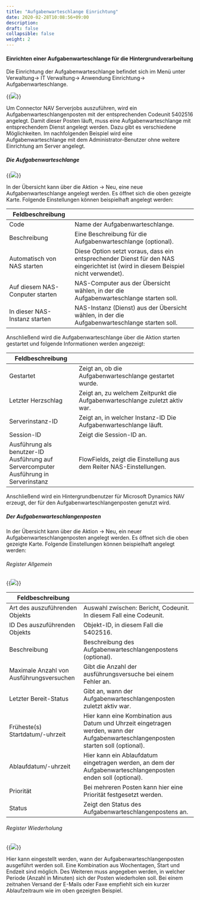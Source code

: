 ```yaml
---
title: "Aufgabenwarteschlange Einrichtung"
date: 2020-02-28T10:08:56+09:00
description: 
draft: false
collapsible: false
weight: 2
---
```


#### Einrichten einer Aufgabenwarteschlange für die Hintergrundverarbeitung

Die Einrichtung der Aufgabenwarteschlange befindet sich im Menü unter Verwaltung-> IT Verwaltung-> Anwendung Einrichtung-> Aufgabenwarteschlange.

{{<img src="/images/connectornav/einrichtung_queue.png" caption="Microsoft Dynamics NAV, Aufgabenwarteschlange">}}

Um Connector NAV Serverjobs auszuführen, wird ein Aufgabenwarteschlangenposten mit der entsprechenden Codeunit 5402516 angelegt. Damit dieser Posten läuft, muss eine Aufgabenwarteschlange mit entsprechendem Dienst angelegt werden. Dazu gibt es verschiedene Möglichkeiten. Im nachfolgenden Beispiel wird eine Aufgabenwarteschlange mit dem Administrator-Benutzer ohne weitere Einrichtung am Server angelegt.

##### Die Aufgabenwarteschlange
{{<img src="/images/connectornav/einrichtung_queue2.png" caption="Microsoft Dynamics NAV, Aufgabenwarteschlange">}}

In der Übersicht kann über die Aktion -> Neu, eine neue Aufgabenwarteschlange angelegt werden. Es öffnet sich die oben gezeigte Karte. Folgende Einstellungen können beispielhaft angelegt werden:

|Feldbeschreibung | |
|---|---|
|Code | Name der Aufgabenwarteschlange.|
|Beschreibung | Eine Beschreibung für die Aufgabenwarteschlange (optional).|
|Automatisch von NAS starten | Diese Option setzt voraus, dass ein entsprechender Dienst für den NAS eingerichtet ist (wird in diesem Beispiel nicht verwendet).|
|Auf diesem NAS-Conputer starten | NAS-Computer aus der Übersicht wählen, in der die Aufgabenwarteschlange starten soll.|
|In dieser NAS-Instanz starten | NAS-Instanz (Dienst) aus der Übersicht wählen, in der die Aufgabenwarteschlange starten soll.|

Anschließend wird die Aufgabenwarteschlange über die Aktion starten gestartet und folgende Informationen werden angezeigt:

|Feldbeschreibung | |
|---|---|
|Gestartet | Zeigt an, ob die Aufgabenwarteschlange gestartet wurde.|
|Letzter Herzschlag | Zeigt an, zu welchem Zeitpunkt die Aufgabenwarteschlange zuletzt aktiv war.|
|Serverinstanz-ID | Zeigt an, in welcher Instanz-ID Die Aufgabenwarteschlange läuft.|
|Session-ID | Zeigt die Session-ID an.|
|Ausführung als benutzer-ID<br />Ausführung auf Servercomputer<br />Ausführung in Serverinstanz | FlowFields, zeigt die Einstellung aus dem Reiter NAS-Einstellungen.|

Anschließend wird ein Hintergrundbenutzer für Microsoft Dynamics NAV erzeugt, der für den Aufgabenwarteschlangenposten genutzt wird.

##### Der Aufgabenwarteschlangenposten

In der Übersicht kann über die Aktion -> Neu, ein neuer Aufgabenwarteschlangenposten angelegt werden. Es öffnet sich die oben gezeigte Karte. Folgende Einstellungen können beispielhaft angelegt werden:

###### Register Allgemein
{{<img src="/images/connectornav/einrichtung_queue_reg_allgemein.png" caption="Microsoft Dynamics NAV, Aufgabenwarteschlangenposten">}}

|Feldbeschreibung | |
|---|---|
|Art des auszuführenden Objekts | Auswahl zwischen: Bericht, Codeunit. In diesem Fall eine Codeunit.|
|ID Des auszuführenden Objekts | Objekt-ID, in diesem Fall die 5402516.|
|Beschreibung | Beschreibung des Aufgabenwarteschlangenpostens (optional).|
|Maximale Anzahl von Ausführungsversuchen | Gibt die Anzahl der ausführungsversuche bei einem Fehler an.|
|Letzter Bereit-Status | Gibt an, wann der Aufgabenwarteschlangenposten zuletzt aktiv war.|
|Früheste(s) Startdatum/-uhrzeit | Hier kann eine Kombination aus Datum und Uhrzeit eingetragen werden, wann der Aufgabenwarteschlangenposten starten soll (optional).|
|Ablaufdatum/-uhrzeit | Hier kann ein Ablaufdatum eingetragen werden, an dem der Aufgabenwarteschlangenposten enden soll (optional).|
|Priorität | Bei mehreren Posten kann hier eine Priorität festgesetzt werden.|
|Status | Zeigt den Status des Aufgabenwarteschlangenpostens an.|

###### Register Wiederholung
{{<img src="/images/connectornav/einrichtung_queue_reg_wiederholung.png" caption="Microsoft Dynamics NAV, Aufgabenwarteschlangenposten">}}

Hier kann eingestellt werden, wann der Aufgabenwarteschlangenposten ausgeführt werden soll. Eine Kombination aus Wochentagen, Start und Endzeit sind möglich. Des Weiteren muss angegeben werden, in welcher Periode (Anzahl in Minuten) sich der Posten wiederholen soll. Bei einem zeitnahen Versand der E-Mails oder Faxe empfiehlt sich ein kurzer Ablaufzeitraum wie im oben gezeigten Beispiel.

